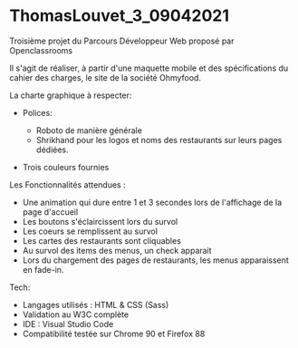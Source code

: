 # ThomasLouvet_3_09042021

Troisième projet du Parcours Développeur Web proposé par Openclassrooms

Il s'agit de réaliser, à partir d'une maquette mobile et des spécifications du cahier des charges, le site de la société Ohmyfood.

La charte graphique à respecter: 
- Polices:
  - Roboto de manière générale
  - Shrikhand pour les logos et noms des restaurants sur leurs pages dédiées.
  
- Trois couleurs fournies 


Les Fonctionnalités attendues : 
- Une animation qui dure entre 1 et 3 secondes lors de l'affichage de la page d'accueil
- Les boutons s'éclaircissent lors du survol
- Les coeurs se remplissent au survol
- Les cartes des restaurants sont cliquables
- Au survol des items des menus, un check apparait
- Lors du chargement des pages de restaurants, les menus apparaissent en fade-in.

Tech:
- Langages utilisés : HTML & CSS (Sass)
- Validation au W3C complète
- IDE : Visual Studio Code
- Compatibilité testée sur Chrome 90 et Firefox 88
